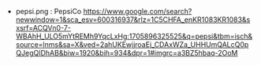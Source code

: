 - pepsi.png : PepsiCo https://www.google.com/search?newwindow=1&sca_esv=600316937&rlz=1C5CHFA_enKR1083KR1083&sxsrf=ACQVn0-7-WBAhH_ULO5mYtREMh9YqcLxHg:1705896325525&q=pepsi&tbm=isch&source=lnms&sa=X&ved=2ahUKEwjjroaEj_CDAxWZa_UHHUmQALcQ0pQJegQIDhAB&biw=1920&bih=934&dpr=1#imgrc=a3BZ5hbaq-2OoM
